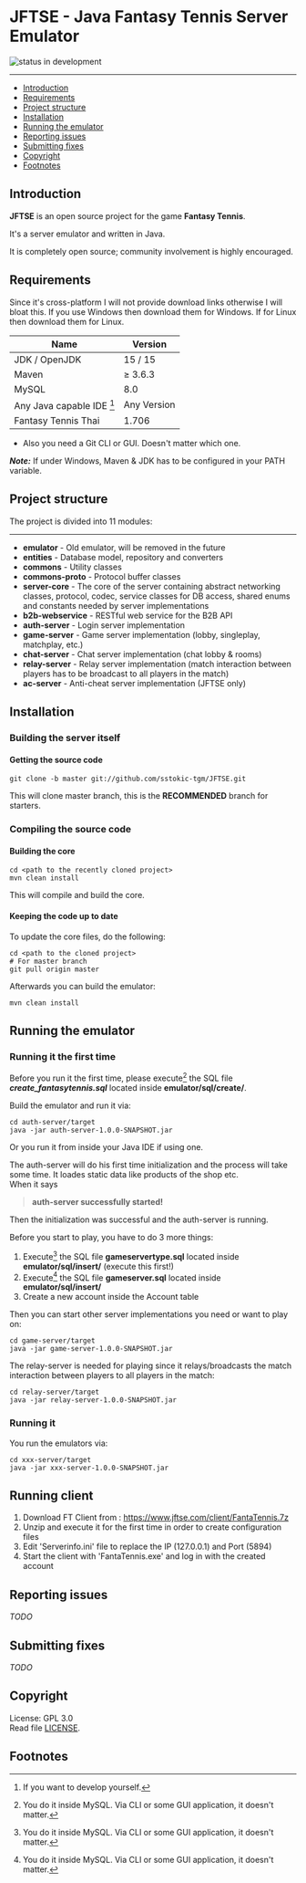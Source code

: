 # JFTSE - Java Fantasy Tennis Server Emulator

![status in development](https://img.shields.io/badge/Status-In%20development-orange)

--------------

* [Introduction](#introduction)
* [Requirements](#requirements)
* [Project structure](#project-structure)
* [Installation](#installation)
* [Running the emulator](#running-the-emulator)
* [Reporting issues](#reporting-issues)
* [Submitting fixes](#submitting-fixes)
* [Copyright](#copyright)
* [Footnotes](#footnotes)

## Introduction

**JFTSE** is an open source project for the game **Fantasy Tennis**.    

It's a server emulator and written in Java.

It is completely open source; community involvement is highly encouraged.


## Requirements

Since it's cross-platform I will not provide download links otherwise I will bloat this. If you use Windows then download them for Windows. If for Linux then download them for Linux.

| Name | Version |
|------|---------|
| JDK / OpenJDK | 15 / 15 |
| Maven | ≥ 3.6.3 |
| MySQL | 8.0 |
| Any Java capable IDE [^1] | Any Version |
| Fantasy Tennis Thai | 1.706 |

* Also you need a Git CLI or GUI. Doesn't matter which one.

**_Note:_** If under Windows, Maven & JDK has to be configured in your PATH variable. 

## Project structure

The project is divided into 11 modules:

----------------
* **emulator** - Old emulator, will be removed in the future
* **entities** - Database model, repository and converters
* **commons** - Utility classes
* **commons-proto** - Protocol buffer classes
* **server-core** - The core of the server containing abstract networking classes, protocol, codec, service classes for DB access, shared enums and constants needed by server implementations
* **b2b-webservice** - RESTful web service for the B2B API
* **auth-server** - Login server implementation
* **game-server** - Game server implementation (lobby, singleplay, matchplay, etc.)
* **chat-server** - Chat server implementation (chat lobby & rooms)
* **relay-server** - Relay server implementation (match interaction between players has to be broadcast to all players in the match)
* **ac-server** - Anti-cheat server implementation (JFTSE only)

## Installation

### Building the server itself

#### Getting the source code

```
git clone -b master git://github.com/sstokic-tgm/JFTSE.git
```
This will clone master branch, this is the  **RECOMMENDED**  branch for starters.

### Compiling the source code

#### Building the core

```
cd <path to the recently cloned project>
mvn clean install
```
This will compile and build the core.

#### Keeping the code up to date

To update the core files, do the following:
```
cd <path to the cloned project>
# For master branch
git pull origin master
```
Afterwards you can build the emulator:
```
mvn clean install
```

## Running the emulator

### Running it the first time

Before you run it the first time, please execute[^2] the SQL file **_create_fantasytennis.sql_** located inside **emulator/sql/create/**.

Build the emulator and run it via:
```
cd auth-server/target
java -jar auth-server-1.0.0-SNAPSHOT.jar
```
Or you run it from inside your Java IDE if using one.

The auth-server will do his first time initialization and the process will take some time. It loades static data like products of the shop etc.    
When it says 
> **auth-server successfully started!**

Then the initialization was successful and the auth-server is running.

Before you start to play, you have to do 3 more things:
1. Execute[^2] the SQL file **__gameservertype.sql__** located inside **emulator/sql/insert/** (execute this first!)
2. Execute[^2] the SQL file **__gameserver.sql__** located inside **emulator/sql/insert/**
3. Create a new account inside the Account table

Then you can start other server implementations you need or want to play on:
```
cd game-server/target
java -jar game-server-1.0.0-SNAPSHOT.jar
```

The relay-server is needed for playing since it relays/broadcasts the match interaction between players to all players in the match:
```
cd relay-server/target
java -jar relay-server-1.0.0-SNAPSHOT.jar
```

### Running it

You run the emulators via:
```
cd xxx-server/target
java -jar xxx-server-1.0.0-SNAPSHOT.jar
```

## Running client
1. Download FT Client from : https://www.jftse.com/client/FantaTennis.7z
2. Unzip and execute it for the first time in order to create configuration files
3. Edit 'Serverinfo.ini' file to replace the IP (127.0.0.1) and Port (5894)
4. Start the client with 'FantaTennis.exe' and log in with the created account

## Reporting issues

_TODO_

## Submitting fixes

_TODO_

## Copyright

License: GPL 3.0    
Read file [LICENSE](LICENSE).

## Footnotes

[^1]: If you want to develop yourself.
[^2]: You do it inside MySQL. Via CLI or some GUI application, it doesn't matter.
